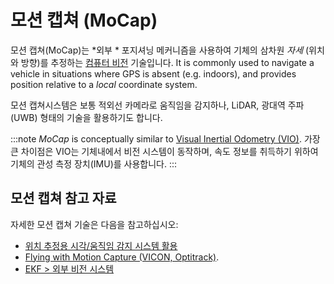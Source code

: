 # 모션 캡쳐 (MoCap)

모션 캡쳐(MoCap)는 *외부 * 포지셔닝 메커니즘을 사용하여 기체의 삼차원 *자세* (위치와 방향)를 추정하는 [컴퓨터 비전](https://en.wikipedia.org/wiki/Computer_vision) 기술입니다. It is commonly used to navigate a vehicle in situations where GPS is absent (e.g. indoors), and provides position relative to a *local* coordinate system.

모션 캡쳐시스템은 보통 적외선 카메라로 움직임을 감지하나, LiDAR, 광대역 주파(UWB) 형태의 기술을 활용하기도 합니다.

:::note
*MoCap* is conceptually similar to [Visual Inertial Odometry (VIO)](../computer_vision/visual_inertial_odometry.md). 가장 큰 차이점은 VIO는 기체내에서 비전 시스템이 동작하며, 속도 정보를 취득하기 위하여 기체의 관성 측정 장치(IMU)를 사용합니다.
:::

## 모션 캡쳐 참고 자료

자세한 모션 캡쳐 기술은 다음을 참고하십시오:
- [위치 추정용 시각/움직임 감지 시스템 활용](../ros/external_position_estimation.md) <!-- bring across info into user guide? -->
- [Flying with Motion Capture (VICON, Optitrack)](../tutorials/motion-capture.md).  <!-- bring across info into user guide? -->
- [EKF > 외부 비전 시스템 ](../advanced_config/tuning_the_ecl_ekf.md#external-vision-system)
